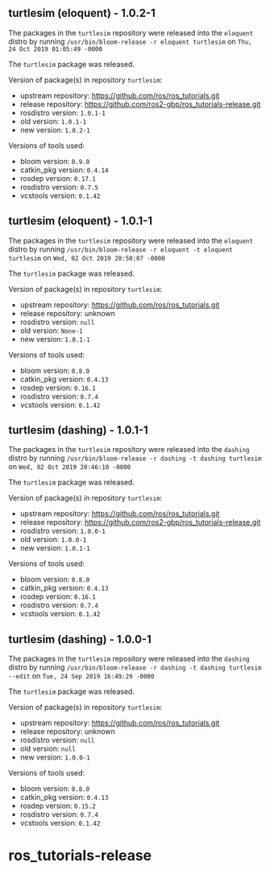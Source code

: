 ## turtlesim (eloquent) - 1.0.2-1

The packages in the `turtlesim` repository were released into the `eloquent` distro by running `/usr/bin/bloom-release -r eloquent turtlesim` on `Thu, 24 Oct 2019 01:05:49 -0000`

The `turtlesim` package was released.

Version of package(s) in repository `turtlesim`:

- upstream repository: https://github.com/ros/ros_tutorials.git
- release repository: https://github.com/ros2-gbp/ros_tutorials-release.git
- rosdistro version: `1.0.1-1`
- old version: `1.0.1-1`
- new version: `1.0.2-1`

Versions of tools used:

- bloom version: `0.9.0`
- catkin_pkg version: `0.4.14`
- rosdep version: `0.17.1`
- rosdistro version: `0.7.5`
- vcstools version: `0.1.42`


## turtlesim (eloquent) - 1.0.1-1

The packages in the `turtlesim` repository were released into the `eloquent` distro by running `/usr/bin/bloom-release -r eloquent -t eloquent turtlesim` on `Wed, 02 Oct 2019 20:50:07 -0000`

The `turtlesim` package was released.

Version of package(s) in repository `turtlesim`:

- upstream repository: https://github.com/ros/ros_tutorials.git
- release repository: unknown
- rosdistro version: `null`
- old version: `None-1`
- new version: `1.0.1-1`

Versions of tools used:

- bloom version: `0.8.0`
- catkin_pkg version: `0.4.13`
- rosdep version: `0.16.1`
- rosdistro version: `0.7.4`
- vcstools version: `0.1.42`


## turtlesim (dashing) - 1.0.1-1

The packages in the `turtlesim` repository were released into the `dashing` distro by running `/usr/bin/bloom-release -r dashing -t dashing turtlesim` on `Wed, 02 Oct 2019 20:46:10 -0000`

The `turtlesim` package was released.

Version of package(s) in repository `turtlesim`:

- upstream repository: https://github.com/ros/ros_tutorials.git
- release repository: https://github.com/ros2-gbp/ros_tutorials-release.git
- rosdistro version: `1.0.0-1`
- old version: `1.0.0-1`
- new version: `1.0.1-1`

Versions of tools used:

- bloom version: `0.8.0`
- catkin_pkg version: `0.4.13`
- rosdep version: `0.16.1`
- rosdistro version: `0.7.4`
- vcstools version: `0.1.42`


## turtlesim (dashing) - 1.0.0-1

The packages in the `turtlesim` repository were released into the `dashing` distro by running `/usr/bin/bloom-release -r dashing -t dashing turtlesim --edit` on `Tue, 24 Sep 2019 16:49:29 -0000`

The `turtlesim` package was released.

Version of package(s) in repository `turtlesim`:

- upstream repository: https://github.com/ros/ros_tutorials.git
- release repository: unknown
- rosdistro version: `null`
- old version: `null`
- new version: `1.0.0-1`

Versions of tools used:

- bloom version: `0.8.0`
- catkin_pkg version: `0.4.13`
- rosdep version: `0.15.2`
- rosdistro version: `0.7.4`
- vcstools version: `0.1.42`


# ros_tutorials-release